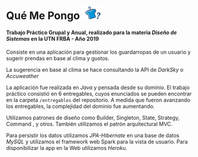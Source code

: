 # Qué Me Pongo <img src="/icono.PNG" width="55" align="bottom">

#### Trabajo Práctico Grupal y Anual, realizado para la materia _Diseño de Sistemas_ en la UTN FRBA - Año 2019

Consiste en una aplicación para gestionar los guardarropas de un usuario y sugerir prendas en base al clima y gustos.

La sugerencia en base al clima se hace consultando la API de _DarkSky_ o _Accuweather_

La aplicación fue realizada en _Java_ y pensada desde su dominio. El trabajo práctico consistió en 6 entregables, cuyos enunciados se pueden encontrar en la carpeta `/entregables` del repositorio. A medida que fueron avanzando los entregables, la complejidad del dominio fue aumentando. 

Utilizamos patrones de diseño como Builder, Singleton, State, Strategy, Command , y otros. También utilizamos el patrón arquitectural MVC.

Para persistir los datos utilizamos _JPA-Hibernate_ en una base de datos _MySQL_ y utilizamos el framework web Spark para la vista de usuario. Para disponibilizar la app en la Web utilizamos _Heroku_.
